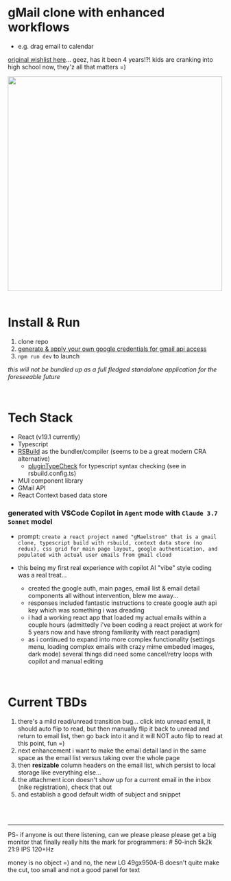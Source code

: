 # gMail clone with enhanced workflows
- e.g. drag email to calendar

[original wishlist here](https://github.com/Beej126/GmailZero)... geez, has it been 4 years!?! kids are cranking into high school now, they'z all that matters =)


<img src="https://github.com/user-attachments/assets/3399bff8-4de3-412b-9efb-d32ed748f21f" width="500" />

<br/>
<br/>

# Install & Run
1. clone repo
1. [generate & apply your own google credentials for gmail api access](google_auth_readme.md)
1. `npm run dev` to launch

*this will not be bundled up as a full fledged standalone application for the foreseeable future*

<br/>

# Tech Stack
- React (v19.1 currently)
- Typescript
- [RSBuild](https://rsbuild.rs/)  as the bundler/compiler (seems to be a great modern CRA alternative)
  - [pluginTypeCheck](https://github.com/rspack-contrib/rsbuild-plugin-type-check) for typescript syntax checking (see in rsbuild.config.ts)
- MUI component library
- GMail API
- React Context based data store

### generated with VSCode Copilot in `Agent` mode with `Claude 3.7 Sonnet` model
- prompt: `create a react project named "gMaelstrom" that is a gmail clone, typescript build with rsbuild, context data store (no redux), css grid for main page layout, google authentication, and populated with actual user emails from gmail cloud`

- this being my first real experience with copilot AI "vibe" style coding was a real treat...
  - created the google auth, main pages, email list & email detail components all without intervention, blew me away...
  - responses included fantastic instructions to create google auth api key which was something i was dreading
  - i had a working react app that loaded my actual emails within a couple hours (admittedly i've been coding a react project at work for 5 years now and have strong familiarity with react paradigm)
  - as i continued to expand into more complex functionality (settings menu, loading complex emails with crazy mime embeded images, dark mode) several things did need some cancel/retry loops with copilot and manual editing

<br/>

# Current TBDs
1. there's a mild read/unread transition bug... click into unread email, it should auto flip to read, but then manually flip it back to unread and return to email list, then go back into it and it will NOT auto flip to read at this point, fun =)
1. next enhancement i want to make the email detail land in the same space as the email list versus taking over the whole page
1. then **resizable** column headers on the email list, which persist to local storage like everything else... 
1. the attachment icon doesn't show up for a current email in the inbox (nike registration), check that out
1. and establish a good default width of subject and snippet

<br/>
<br/>
<hr>
PS- if anyone is out there listening, can we please please please get a big monitor that finally really hits the mark for programmers:
# 50-inch 5k2k 21:9 IPS 120+Hz

money is no object =) and no, the new LG 49gx950A-B doesn't quite make the cut, too small and not a good panel for text
